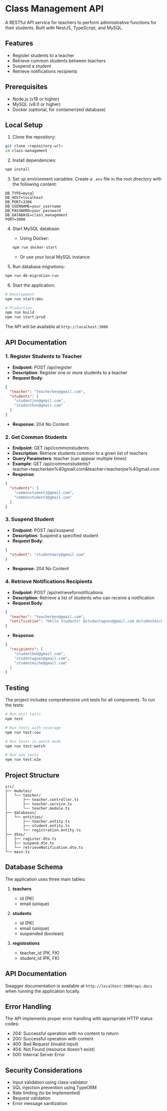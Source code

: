 # Class Management API

A RESTful API service for teachers to perform administrative functions for their students. Built with NestJS, TypeScript, and MySQL.

## Features

- Register students to a teacher
- Retrieve common students between teachers
- Suspend a student
- Retrieve notifications recipients

## Prerequisites

- Node.js (v18 or higher)
- MySQL (v8.0 or higher)
- Docker (optional, for containerized database)

## Local Setup

1. Clone the repository:
```bash
git clone <repository-url>
cd class-management
```

2. Install dependencies:
```bash
npm install
```

3. Set up environment variables:
Create a `.env` file in the root directory with the following content:
```env
DB_TYPE=mysql
DB_HOST=localhost
DB_PORT=3306
DB_USERNAME=your_username
DB_PASSWORD=your_password
DB_DATABASE=class_management
PORT=3000
```

4. Start MySQL database:
   - Using Docker:
   ```bash
   npm run docker-start
   ```
   - Or use your local MySQL instance

5. Run database migrations:
```bash
npm run db-migration-run
```

6. Start the application:
```bash
# Development
npm run start:dev

# Production
npm run build
npm run start:prod
```

The API will be available at `http://localhost:3000`

## API Documentation

### 1. Register Students to Teacher
- **Endpoint**: POST /api/register
- **Description**: Register one or more students to a teacher
- **Request Body**:
```json
{
  "teacher": "teacherken@gmail.com",
  "students": [
    "studentjon@gmail.com",
    "studenthon@gmail.com"
  ]
}
```
- **Response**: 204 No Content

### 2. Get Common Students
- **Endpoint**: GET /api/commonstudents
- **Description**: Retrieve students common to a given list of teachers
- **Query Parameters**: teacher (can appear multiple times)
- **Example**: GET /api/commonstudents?teacher=teacherken%40gmail.com&teacher=teacherjoe%40gmail.com
- **Response**:
```json
{
  "students": [
    "commonstudent1@gmail.com",
    "commonstudent2@gmail.com"
  ]
}
```

### 3. Suspend Student
- **Endpoint**: POST /api/suspend
- **Description**: Suspend a specified student
- **Request Body**:
```json
{
  "student": "studentmary@gmail.com"
}
```
- **Response**: 204 No Content

### 4. Retrieve Notifications Recipients
- **Endpoint**: POST /api/retrievefornotifications
- **Description**: Retrieve a list of students who can receive a notification
- **Request Body**:
```json
{
  "teacher": "teacherken@gmail.com",
  "notification": "Hello students! @studentagnes@gmail.com @studentmiche@gmail.com"
}
```
- **Response**:
```json
{
  "recipients": [
    "studentbob@gmail.com",
    "studentagnes@gmail.com",
    "studentmiche@gmail.com"
  ]
}
```

## Testing

The project includes comprehensive unit tests for all components. To run the tests:

```bash
# Run unit tests
npm test

# Run tests with coverage
npm run test:cov

# Run tests in watch mode
npm run test:watch

# Run e2e tests
npm run test:e2e
```

## Project Structure

```
src/
├── modules/
│   └── teacher/
│       ├── teacher.controller.ts
│       ├── teacher.service.ts
│       └── teacher.module.ts
├── databases/
│   └── entities/
│       ├── teacher.entity.ts
│       ├── student.entity.ts
│       └── registration.entity.ts
├── dtos/
│   ├── register.dto.ts
│   ├── suspend.dto.ts
│   └── retrieveNotification.dto.ts
└── main.ts
```

## Database Schema

The application uses three main tables:

1. **teachers**
   - id (PK)
   - email (unique)

2. **students**
   - id (PK)
   - email (unique)
   - suspended (boolean)

3. **registrations**
   - teacher_id (PK, FK)
   - student_id (PK, FK)

## API Documentation

Swagger documentation is available at `http://localhost:3000/api-docs` when running the application locally.

## Error Handling

The API implements proper error handling with appropriate HTTP status codes:

- 204: Successful operation with no content to return
- 200: Successful operation with content
- 400: Bad Request (invalid input)
- 404: Not Found (resource doesn't exist)
- 500: Internal Server Error

## Security Considerations

- Input validation using class-validator
- SQL injection prevention using TypeORM
- Rate limiting (to be implemented)
- Request validation
- Error message sanitization

